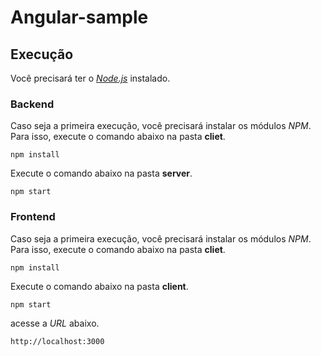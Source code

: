 # Angular-sample

## Execução

Você precisará ter o *[Node.js](https://nodejs.org)* instalado.

### Backend
Caso seja a primeira execução, você precisará instalar os módulos *NPM*. Para isso, execute o comando abaixo na pasta **cliet**.

```shell
npm install
```

Execute o comando abaixo na pasta **server**.

```shell
npm start
```

### Frontend

Caso seja a primeira execução, você precisará instalar os módulos *NPM*. Para isso, execute o comando abaixo na pasta **cliet**.

```shell
npm install
```

Execute o comando abaixo na pasta **client**.

```shell
npm start
```

acesse a *URL* abaixo.

```
http://localhost:3000
```
